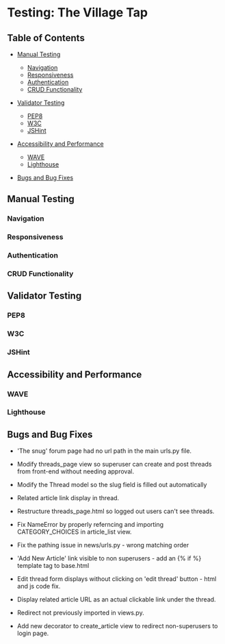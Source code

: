 # Testing: The Village Tap

## Table of Contents

* [Manual Testing](#manual-testing)
     * [Navigation](#navigation)
     * [Responsiveness](#responsiveness)
     * [Authentication](#authentication)
     * [CRUD Functionality](#crud-functionality)

* [Validator Testing](#validator-testing)
     * [PEP8](#pep8)
     * [W3C](#w3c)
     * [JSHint](#jshint)

* [Accessibility and Performance](#accessibility-and-performance)
     * [WAVE](#wave)
     * [Lighthouse](#lighthouse)

* [Bugs and Bug Fixes](#bugs-and-bug-fixes)


## Manual Testing


### Navigation

### Responsiveness

### Authentication

### CRUD Functionality


## Validator Testing

### PEP8

### W3C

### JSHint


## Accessibility and Performance

### WAVE

### Lighthouse


## Bugs and Bug Fixes

* 'The snug' forum page had no url path in the main urls.py file.

* Modify threads_page view so superuser can create and post threads from front-end without needing approval.

* Modify the Thread model so the slug field is filled out automatically

* Related article link display in thread.

* Restructure threads_page.html so logged out users can't see threads.

* Fix NameError by properly referncing and importing CATEGORY_CHOICES in article_list view.

* Fix the pathing issue in news/urls.py - wrong matching order

* 'Add New Article' link visible to non superusers - add an {% if %} template tag to base.html

* Edit thread form displays without clicking on 'edit thread' button - html and js code fix.

* Display related article URL as an actual clickable link under the thread.

* Redirect not previously imported in views.py.

* Add new decorator to create_article view to redirect non-superusers to login page.